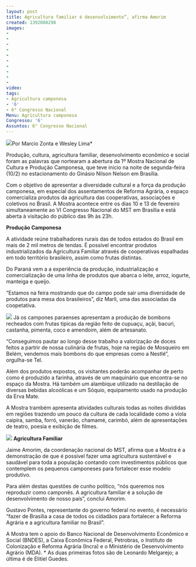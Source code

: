 ```yaml
---
layout: post
title: Agricultura familiar é desenvolvimento”, afirma Amorim
created: 1392088298
images:
- 
- 
- 
- 
- 
- 
- 
- 
- 
- 
video: 
tags:
- Agricultura camponesa
- '6'
- 6° Congresso Nacional
Menu: Agricultura camponesa
Congresso: '6'
Assuntos: 6° Congresso Nacional
---
```



![](http://www.mst.org.br/sites/default/files/producao_melgarejo.JPG)Por Marcio Zonta e Wesley Lima\*


Produção, cultura, agricultura familiar, desenvolvimento econômico e social foram as palavras que nortearam a abertura da 1º Mostra Nacional de Cultura e Produção Camponesa, que teve inicio na noite de segunda-feira (10/2) no estacionamento do Ginásio Nilson Nelson em Brasília.


Com o objetivo de apresentar a diversidade cultural e a força da produção camponesa, em especial dos assentamentos de Reforma Agrária, o espaço comercializa produtos da agricultura das cooperativas, associações e coletivos no Brasil.
A Mostra acontece entre os dias 10 e 13 de fevereiro  simultaneamente ao VI Congresso Nacional do MST em Brasília e está  aberta à visitação do público das 9h às 23h.


**Produção Camponesa**


A atividade reúne trabalhadores rurais das de todos estados do Brasil em mais de 2 mil metros de tendas. É possível encontrar produtos industrializados da Agricultura Familiar através de cooperativas espalhadas em todo território brasileiro, assim como frutas distintas.


Do Paraná vem a a experiência da produção, industrialização e comercialização de uma linha de produtos que abarca o leite, arroz, iogurte, manteiga e queijo.


“Estamos na feira mostrando que do campo pode sair uma diversidade de produtos para mesa dos brasileiros”, diz Marli, uma das associadas da coopetativa.


![](http://www.mst.org.br/sites/default/files/feira_melgarejo_0.JPG)
Já os campones paraenses apresentam a produção de bombons recheados com frutas tipicas da região feito de cupuaçu, açãi, bacuri, castanha, pimenta, coco e amendoim, além de artesanato.


“Conseguimos pautar ao longo desse trabalho a valorização de doces feitos a partrir de nossa culinária de frutas, hoje na região de Mosqueiro em Belém, vendemos mais bombons do que empresas como a Nestlé”, orgulha-se Tel.


Além dos produtos expostos, os visitantes poderão acompanhar de perto como é produzido a farinha, através de um maquinário que encontra-se no espaço da Mostra. Há também um alambique utilizado na destilação de diversas bebidas alcoólicas e um Sóquio, equipamento usado na produção da Erva Mate.


A Mostra trambém apresenta atividades culturais todas as noites divididas em regiões trazendo um pouco da cultura de cada localidade como a viola caipira, samba, forró, vanerão, chamamé, carimbó, além de apresentações de teatro, poesia e exibição de filmes.


![](http://www.mst.org.br/sites/default/files/feira_elltiel.JPG)
**Agricultura Familiar**


Jaime Amorim, da coordenação nacional do MST, afirma que a Mostra é a demonstração de que é possível fazer uma agricultura sustentável e saudável para toda a população contando com investimentos públicos que contemplem os pequenos camponeses para fortalecer esse modelo produtivo.


Para além destas questões de cunho político, “nós queremos nos reproduzir como camponês. A agricultura familiar é a solução de desenvolvimento de nosso país”, conclui Amorim.


Gustavo Pontes, representante do governo federal no evento, é necessário “fazer de Brasília a casa de todos os cidadãos para fortalecer a Reforma Agrária e a agricultura familiar no Brasil”.


A Mostra tem o apoio do Banco Nacional de Desenvolvimento Econômico e  Social (BNDES), a Caixa Econômica Federal, Petrobras, o Instituto de  Colonização e Reforma Agrária (Incra) e o Ministério de Desenvolvimento  Agrário (MDA).
\* As duas primeiras fotos são de Leonardo Melgarejo; a última é de Elitiel Guedes.
